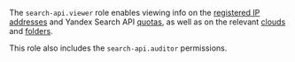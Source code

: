 The `search-api.viewer` role enables viewing info on the [registered IP addresses](../../search-api/operations/workaround.md#registration) and Yandex Search API [quotas](../../search-api/concepts/limits.md#search-api-quotas), as well as on the relevant [clouds](../../resource-manager/concepts/resources-hierarchy.md#cloud) and [folders](../../resource-manager/concepts/resources-hierarchy.md#folder).

This role also includes the `search-api.auditor` permissions.
